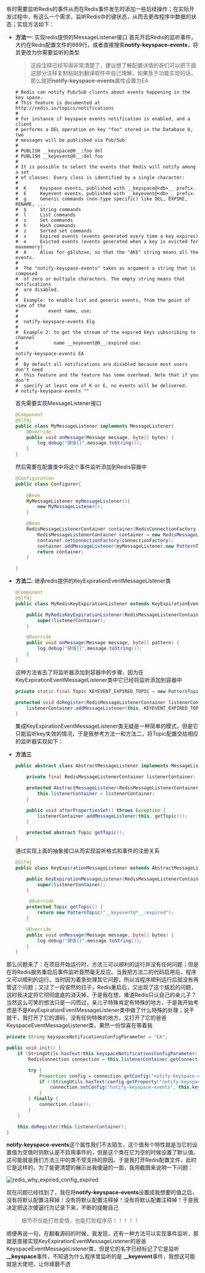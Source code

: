 有时需要监听Redis的事件从而在Redis事件发生时添加一些后续操作；在实际开发过程中，有这么一个需求，监听Redis中的键状态，从而去更改程序中数据的状态；实现方法如下：

* **方法一**: 实现redis提供的MessageListener接口
    首先开启Redis的监听事件，大约在Redis配置文件的889行，或者直接搜索**notify-keyspace-events**，将其更改为你需要监听的类型
    
    > 这段注释已经写得非常清楚了，建议想了解配置详情的哥们可以把下面这部分注释复制粘贴到翻译软件中自己理解，如果急于功能实现的话，那么就把**notify-keyspace-events**属性设置为EA

    ```
    # Redis can notify Pub/Sub clients about events happening in the key space.
    # This feature is documented at http://redis.io/topics/notifications
    #
    # For instance if keyspace events notification is enabled, and a client
    # performs a DEL operation on key "foo" stored in the Database 0, two
    # messages will be published via Pub/Sub:
    #
    # PUBLISH __keyspace@0__:foo del
    # PUBLISH __keyevent@0__:del foo
    #
    # It is possible to select the events that Redis will notify among a set
    # of classes. Every class is identified by a single character:
    #
    #  K     Keyspace events, published with __keyspace@<db>__ prefix.
    #  E     Keyevent events, published with __keyevent@<db>__ prefix.
    #  g     Generic commands (non-type specific) like DEL, EXPIRE, RENAME, ...
    #  $     String commands
    #  l     List commands
    #  s     Set commands
    #  h     Hash commands
    #  z     Sorted set commands
    #  x     Expired events (events generated every time a key expires)
    #  e     Evicted events (events generated when a key is evicted for maxmemory)
    #  A     Alias for g$lshzxe, so that the "AKE" string means all the events.
    #
    #  The "notify-keyspace-events" takes as argument a string that is composed
    #  of zero or multiple characters. The empty string means that notifications
    #  are disabled.
    #
    #  Example: to enable list and generic events, from the point of view of the
    #           event name, use:
    #
    #  notify-keyspace-events Elg
    #
    #  Example 2: to get the stream of the expired keys subscribing to channel
    #             name __keyevent@0__:expired use:
    #
    notify-keyspace-events EA
    #
    #  By default all notifications are disabled because most users don't need
    #  this feature and the feature has some overhead. Note that if you don't
    #  specify at least one of K or E, no events will be delivered.
    # notify-keyspace-events ""
    ```
    首先需要实现MessageListener接口
    ```java
    @Component
    @Slf4j
    public class MyMessageListener implements MessageListener{
        @Override
        public void onMessage(Message message, byte[] bytes) {
            log.debug("键值{}",message.toString());
        }
    }
    ```
    然后需要在配置类中将这个事件监听添加到Redis容器中
    ```java
    @Configuration
    public class Configurer{
        
        @Bean
        MyMessageListener myMessageListener(){
            new MyMessageListener();
        }

        @Bean
        RedisMessageListenerContainer container(RedisConnectionFactory connectionFactory,MyMessageListener myMessageListener) {
            RedisMessageListenerContainer container = new RedisMessageListenerContainer();
            container.setConnectionFactory(connectionFactory);
            container.addMessageListener(myMessageListener,new PatternTopic("__keyevent@*__:expired"))
            return container;
        }

    }

    ```


* **方法二**: 继承redis提供的KeyExpirationEventMessageListener类

    ```java
    @Component
    @Slf4j
    public class MyRedisKeyExpirationListener extends KeyExpirationEventMessageListener {

        public MyRedisKeyExpirationListener(RedisMessageListenerContainer listenerContainer) {
            super(listenerContainer);
        }

        @Override
        public void onMessage(Message message, byte[] pattern) {
            log.debug("键值{}",message.toString());
        }
    }
    ```
    这种方法省去了将监听器添加到容器中的步骤，因为在KeyExpirationEventMessageListener类中它已经将监听添加到容器中
    ```java
    private static final Topic KEYEVENT_EXPIRED_TOPIC = new PatternTopic("__keyevent@*__:expired");

    protected void doRegister(RedisMessageListenerContainer listenerContainer) {
        listenerContainer.addMessageListener(this, KEYEVENT_EXPIRED_TOPIC);
    }
    ```
    集成KeyExpirationEventMessageListener类无疑是一种简单的模式，但是它只能监听key失效的情况，于是我参考方法一和方法二，将Topic配置交给相应的监听器实现如下：

* **方法三**

    ```java
    public abstract class AbstractMessageListener implements MessageListener, InitializingBean {

        private final RedisMessageListenerContainer listenerContainer;

        protected AbstractMessageListener(RedisMessageListenerContainer listenerContainer) {
            this.listenerContainer = listenerContainer;
        }

        public void afterPropertiesSet() throws Exception {
            listenerContainer.addMessageListener(this, getTopic());
        }

        protected abstract Topic getTopic();
    }
    ```

    通过实现上面的抽象接口从而实现监听格式和事件的注册关系

    ```java
    @Slf4j
    public class KeyExpirationMessageListener extends AbstractMessageListener {

        public KeyExpirationMessageListener(RedisMessageListenerContainer listenerContainer, List<KeyHandle> keyHandleList) {
            super(listenerContainer);
        }

         @Override
        protected Topic getTopic() {
            return new PatternTopic("__keyevent@*__:expired");
        }

        @Override
        public void onMessage(Message message, byte[] bytes) {
            log.debug("键值{}",message.toString());
        }
    }
    ```

那么问题来了：在项目开始运行时，方法三可以顺利的运行并没有任何问题；但是在将Redis服务重启后事件监听竟然毫无反应。当我把方法二的代码启用后，程序又可以顺利的运行。当时因为着急处理其它问题，所以当程序顺利运行后就没有再管这个问题；又过了一段安然的日子，Redis重启后，又出现了这个尴尬的问题，这时我决定将它彻彻底底的消灭掉，于是我在想，难道Redis只认自己的亲儿子？当然这么可笑的想法只是一闪而过，亲儿子特殊肯定有特殊的地方，于是我开始考虑是不是KeyExpirationEventMessageListener类中做了什么特殊的处理；说干就干，我打开了它的源码，没有任何特殊的地方，又打开了它的爸爸KeyspaceEventMessageListener类，果然一份惊喜在等着我
```java
private String keyspaceNotificationsConfigParameter = "EA";

public void init() {
    if (StringUtils.hasText(this.keyspaceNotificationsConfigParameter)) {
        RedisConnection connection = this.listenerContainer.getConnectionFactory().getConnection();

        try {
            Properties config = connection.getConfig("notify-keyspace-events");
            if (!StringUtils.hasText(config.getProperty("notify-keyspace-events"))) {
                connection.setConfig("notify-keyspace-events", this.keyspaceNotificationsConfigParameter);
            }
        } finally {
            connection.close();
        }
    }

    this.doRegister(this.listenerContainer);
}
```

**notify-keyspace-events**这个属性我们不太陌生，这个值有个特性就是当它的设置值为空值时则默认是不启用事件的，但是这个类在它为空的时候设置了默认值。这可能就是我们方法三中的类不受支持的原因。于是我打开Redis配置文件，此时它是这样的，为了能更清楚的展示出我傻逼的一面，我用截图来说明一下问题：

![redis_why_expired_config_expired](static/redis_why_expired_config_expired.png)

现在问题已经找到了，我在将**notify-keyspace-events**设置成我想要的值之后，没有将默认配置注释掉！没有将默认配置注释掉！没有将默认配置注释掉！于是我决定把这次傻逼行为记录下来，不断的提醒自己

> 细节不仅能打败爱情，也能打败程序员！！！！！

顺便再说一句，在翻看源码的时候，我发现，还有一种方法可以实现事件监听，那就是直接实现KeyExpirationEventMessageListener的爸爸KeyspaceEventMessageListener类，但是它的名字已经标记了它是监听 **__keyspace**事件，不知道为什么程序里监听的是 **__keyevent**事件，我想这可能就是大佬吧，让你琢磨不透



    